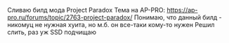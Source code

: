 Сливаю билд мода Project Paradox
Тема на AP-PRO: https://ap-pro.ru/forums/topic/2763-project-paradox/
Понимаю, что данный билд - никомуц не нужная хуита, но м.б. он все-таки кому-то нужен
Решил слить, раз уж SSD подчищаю

